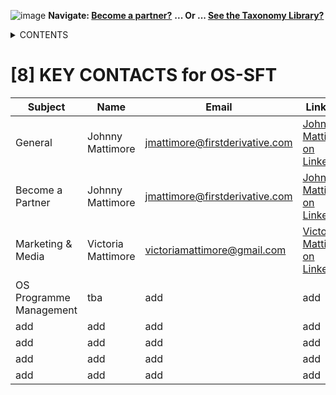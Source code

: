 ![image](https://user-images.githubusercontent.com/112073913/188821900-0c411acf-fbdd-4163-adc9-3ba4e2be78df.png)
**Navigate: [Become a partner?](https://github.com/OS-SFT/06-COLLABORATORS-PARTNERS)**
**... Or ... [See the Taxonomy Library?](https://github.com/orgs/OS-SFT/projects/2)**

<details><summary>CONTENTS</summary>
<p>

[0] [OS-SFT OVERVIEW](https://github.com/OS-SFT/0-OS-SFT-OVERVIEW)

- [0.1] [OS-SFT HISTORY](https://github.com/OS-SFT/0.1-OS-SFT-OVERVIEW-this-page-)

- [0.2] [TAXONOMIES, FINANCIAL LIFE ON EARTH & THE BIG GREEN SHORT](https://github.com/OS-SFT/0.2-TAXONOMIES-FINANCIAL-LIFE-ON-EARTH-AND-THE-BIG-GREEN-SHORT)

- [0.3] [INTRODUCTION TO OPEN-SOURCE](https://github.com/OS-SFT/0.3-INTRODUCTION-TO-OPEN-SOURCE)

[1] [TAXONOMY FILES](https://github.com/OS-SFT/Taxonomy-Mappings-Library/tree/main)

[2] [TAXONOMY TOOLS](https://github.com/OS-SFT/02-TAXONOMY-TOOLS)

[3] [TAXONOMY RESEARCH PAPERS](https://github.com/OS-SFT/03-TAXONOMY-RESEARCH-PAPERS)

[4] [TAXONOMY USE CASES](https://github.com/OS-SFT/04-TAXONOMY-USE-CASES)

[5] [TAXONOMY BACKLOG](https://github.com/OS-SFT/05-TAXONOMY-BACKLOG)

[6] [PARTNERS](https://github.com/OS-SFT/06-COLLABORATORS-PARTNERS)

[7] [NEWS](https://github.com/OS-SFT/07-NEWS)

[8] [KEY CONTACTS](https://github.com/OS-SFT/08-KEY-CONTACTS)

[9] [PROJECT GOVERNANCE](https://github.com/OS-SFT/09-PROJECT-GOVERNANCE)

[10] [INDEX AND GLOSSARY](https://github.com/OS-SFT/10-INDEX-AND-GLOSSARY)
</p>
</details>

# [8] KEY CONTACTS for OS-SFT

| Subject                 | Name                 | Email                               | LinkedIn                           |
| ----------------------- | -------------------- | ----------------------------------- |------------------------------------|
| General                 | Johnny Mattimore     | jmattimore@firstderivative.com      | [Johnny Mattimore on LinkedIn](https://www.linkedin.com/in/johnny-d-mattimore-082969136/) |
| Become a Partner        | Johnny Mattimore     | jmattimore@firstderivative.com      | [Johnny Mattimore on LinkedIn](https://www.linkedin.com/in/johnny-d-mattimore-082969136/) |
| Marketing & Media       | Victoria Mattimore   | victoriamattimore@gmail.com         | [Victoria Mattimore on LinkedIn](https://www.linkedin.com/in/victoria-mattimore-67318014/) |
| OS Programme Management | tba                  | add                                 | add                                |
| add                     | add                  | add                                 | add                                |
| add                     | add                  | add                                 | add                                |
| add                     | add                  | add                                 | add                                |
| add                     | add                  | add                                 | add                                |



